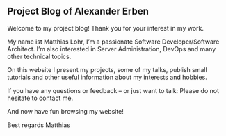 ## Project Blog of Alexander Erben

Welcome to my project blog! Thank you for your interest in my work.

My name ist Matthias Lohr, I’m a passionate Software Developer/Software Architect. I’m also interested in Server Administration, DevOps and many other technical topics.

On this website I present my projects, some of my talks, publish small tutorials and other useful information about my interests and hobbies.

If you have any questions or feedback – or just want to talk: Please do not hesitate to contact me.

And now have fun browsing my website!

Best regards
Matthias

